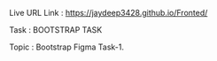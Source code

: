 Live URL Link : https://jaydeep3428.github.io/Fronted/

Task : BOOTSTRAP TASK

Topic : Bootstrap Figma Task-1.
